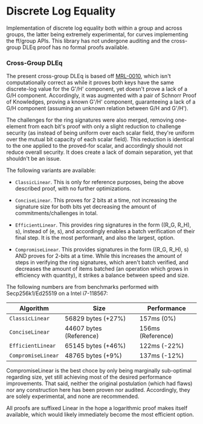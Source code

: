 # Discrete Log Equality

Implementation of discrete log equality both within a group and across groups,
the latter being extremely experimental, for curves implementing the ff/group
APIs. This library has not undergone auditing and the cross-group DLEq proof has
no formal proofs available.

### Cross-Group DLEq

The present cross-group DLEq is based off
[MRL-0010](https://web.getmonero.org/resources/research-lab/pubs/MRL-0010.pdf),
which isn't computationally correct as while it proves both keys have the same
discrete-log value for the G'/H' component, yet doesn't prove a lack of a G/H
component. Accordingly, it was augmented with a pair of Schnorr Proof of
Knowledges, proving a known G'/H' component, guaranteeing a lack of a G/H
component (assuming an unknown relation between G/H and G'/H').

The challenges for the ring signatures were also merged, removing one-element
from each bit's proof with only a slight reduction to challenge security (as
instead of being uniform over each scalar field, they're uniform over the
mutual bit capacity of each scalar field). This reduction is identical to the
one applied to the proved-for scalar, and accordingly should not reduce overall
security. It does create a lack of domain separation, yet that shouldn't be an
issue.

The following variants are available:

- `ClassicLinear`. This is only for reference purposes, being the above
  described proof, with no further optimizations.

- `ConciseLinear`. This proves for 2 bits at a time, not increasing the
  signature size for both bits yet decreasing the amount of
  commitments/challenges in total.

- `EfficientLinear`. This provides ring signatures in the form ((R_G, R_H), s),
  instead of (e, s), and accordingly enables a batch verification of their final
  step. It is the most performant, and also the largest, option.

- `CompromiseLinear`. This provides signatures in the form ((R_G, R_H), s) AND
  proves for 2-bits at a time. While this increases the amount of steps in
  verifying the ring signatures, which aren't batch verified, and decreases the
  amount of items batched (an operation which grows in efficiency with
  quantity), it strikes a balance between speed and size.

The following numbers are from benchmarks performed with Secp256k1/Ed25519 on a
Intel i7-118567:

| Algorithm          | Size                    | Performance       |
|--------------------|-------------------------|-------------------|
| `ClassicLinear`    | 56829 bytes (+27%)      | 157ms (0%)        |
| `ConciseLinear`    | 44607 bytes (Reference) | 156ms (Reference) |
| `EfficientLinear`  | 65145 bytes (+46%)      | 122ms (-22%)      |
| `CompromiseLinear` | 48765 bytes  (+9%)      | 137ms (-12%)      |

CompromiseLinear is the best choce by only being marginally sub-optimal
regarding size, yet still achieving most of the desired performance
improvements. That said, neither the original postulation (which had flaws) nor
any construction here has been proven nor audited. Accordingly, they are solely
experimental, and none are recommended.

All proofs are suffixed Linear in the hope a logarithmic proof makes itself
available, which would likely immediately become the most efficient option.
